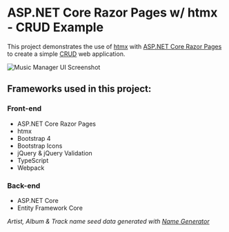 ﻿# ASP.NET Core Razor Pages w/ htmx - CRUD Example

This project demonstrates the use of [htmx](https://htmx.org/) with [ASP.NET Core Razor Pages](https://docs.microsoft.com/en-us/aspnet/core/razor-pages/) to create a simple [CRUD](https://en.wikipedia.org/wiki/Create,_read,_update_and_delete) web application.

![Music Manager UI Screenshot](https://i.imgur.com/G7pkuTt.png)

## Frameworks used in this project:

### Front-end
* ASP.NET Core Razor Pages
* htmx
* Bootstrap 4
* Bootstrap Icons
* jQuery & jQuery Validation
* TypeScript
* Webpack

### Back-end
* ASP.NET Core
* Entity Framework Core


_Artist, Album & Track name seed data generated with [Name Generator](https://www.name-generator.org.uk/band-name/)_

